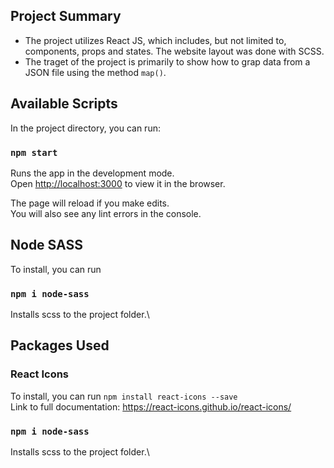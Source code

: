 ## Project Summary
- The project utilizes React JS, which includes, but not limited to, components, props and states. The website layout was done with SCSS.
- The traget of the project is primarily to show how to grap data from a JSON file using the method `map()`.

## Available Scripts

In the project directory, you can run:

### `npm start`

Runs the app in the development mode.\
Open [http://localhost:3000](http://localhost:3000) to view it in the browser.

The page will reload if you make edits.\
You will also see any lint errors in the console.

## Node SASS

To install, you can run

### `npm i node-sass`

Installs scss to the project folder.\


## Packages Used
### React Icons
To install, you can run `npm install react-icons --save`\
Link to full documentation: <https://react-icons.github.io/react-icons/>

### `npm i node-sass`

Installs scss to the project folder.\
